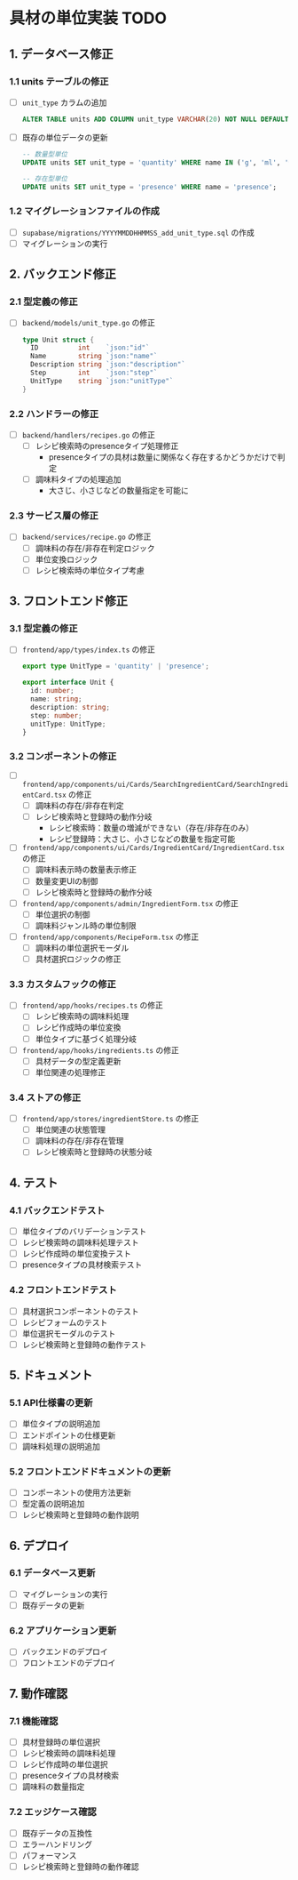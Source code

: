 # 具材の単位実装 TODO

## 1. データベース修正

### 1.1 units テーブルの修正
- [ ] `unit_type` カラムの追加
  ```sql
  ALTER TABLE units ADD COLUMN unit_type VARCHAR(20) NOT NULL DEFAULT 'quantity';
  ```
- [ ] 既存の単位データの更新
  ```sql
  -- 数量型単位
  UPDATE units SET unit_type = 'quantity' WHERE name IN ('g', 'ml', '個', '本', '枚', '房', '株', '袋', '缶', '匹', '尾', 'パック', '切れ');
  
  -- 存在型単位
  UPDATE units SET unit_type = 'presence' WHERE name = 'presence';
  ```

### 1.2 マイグレーションファイルの作成
- [ ] `supabase/migrations/YYYYMMDDHHMMSS_add_unit_type.sql` の作成
- [ ] マイグレーションの実行

## 2. バックエンド修正

### 2.1 型定義の修正
- [ ] `backend/models/unit_type.go` の修正
  ```go
  type Unit struct {
    ID          int    `json:"id"`
    Name        string `json:"name"`
    Description string `json:"description"`
    Step        int    `json:"step"`
    UnitType    string `json:"unitType"`
  }
  ```

### 2.2 ハンドラーの修正
- [ ] `backend/handlers/recipes.go` の修正
  - [ ] レシピ検索時のpresenceタイプ処理修正
    - presenceタイプの具材は数量に関係なく存在するかどうかだけで判定
  - [ ] 調味料タイプの処理追加
    - 大さじ、小さじなどの数量指定を可能に

### 2.3 サービス層の修正
- [ ] `backend/services/recipe.go` の修正
  - [ ] 調味料の存在/非存在判定ロジック
  - [ ] 単位変換ロジック
  - [ ] レシピ検索時の単位タイプ考慮

## 3. フロントエンド修正

### 3.1 型定義の修正
- [ ] `frontend/app/types/index.ts` の修正
  ```typescript
  export type UnitType = 'quantity' | 'presence';
  
  export interface Unit {
    id: number;
    name: string;
    description: string;
    step: number;
    unitType: UnitType;
  }
  ```

### 3.2 コンポーネントの修正
- [ ] `frontend/app/components/ui/Cards/SearchIngredientCard/SearchIngredientCard.tsx` の修正
  - [ ] 調味料の存在/非存在判定
  - [ ] レシピ検索時と登録時の動作分岐
    - レシピ検索時：数量の増減ができない（存在/非存在のみ）
    - レシピ登録時：大さじ、小さじなどの数量を指定可能

- [ ] `frontend/app/components/ui/Cards/IngredientCard/IngredientCard.tsx` の修正
  - [ ] 調味料表示時の数量表示修正
  - [ ] 数量変更UIの制御
  - [ ] レシピ検索時と登録時の動作分岐

- [ ] `frontend/app/components/admin/IngredientForm.tsx` の修正
  - [ ] 単位選択の制御
  - [ ] 調味料ジャンル時の単位制限

- [ ] `frontend/app/components/RecipeForm.tsx` の修正
  - [ ] 調味料の単位選択モーダル
  - [ ] 具材選択ロジックの修正

### 3.3 カスタムフックの修正
- [ ] `frontend/app/hooks/recipes.ts` の修正
  - [ ] レシピ検索時の調味料処理
  - [ ] レシピ作成時の単位変換
  - [ ] 単位タイプに基づく処理分岐

- [ ] `frontend/app/hooks/ingredients.ts` の修正
  - [ ] 具材データの型定義更新
  - [ ] 単位関連の処理修正

### 3.4 ストアの修正
- [ ] `frontend/app/stores/ingredientStore.ts` の修正
  - [ ] 単位関連の状態管理
  - [ ] 調味料の存在/非存在管理
  - [ ] レシピ検索時と登録時の状態分岐

## 4. テスト

### 4.1 バックエンドテスト
- [ ] 単位タイプのバリデーションテスト
- [ ] レシピ検索時の調味料処理テスト
- [ ] レシピ作成時の単位変換テスト
- [ ] presenceタイプの具材検索テスト

### 4.2 フロントエンドテスト
- [ ] 具材選択コンポーネントのテスト
- [ ] レシピフォームのテスト
- [ ] 単位選択モーダルのテスト
- [ ] レシピ検索時と登録時の動作テスト

## 5. ドキュメント

### 5.1 API仕様書の更新
- [ ] 単位タイプの説明追加
- [ ] エンドポイントの仕様更新
- [ ] 調味料処理の説明追加

### 5.2 フロントエンドドキュメントの更新
- [ ] コンポーネントの使用方法更新
- [ ] 型定義の説明追加
- [ ] レシピ検索時と登録時の動作説明

## 6. デプロイ

### 6.1 データベース更新
- [ ] マイグレーションの実行
- [ ] 既存データの更新

### 6.2 アプリケーション更新
- [ ] バックエンドのデプロイ
- [ ] フロントエンドのデプロイ

## 7. 動作確認

### 7.1 機能確認
- [ ] 具材登録時の単位選択
- [ ] レシピ検索時の調味料処理
- [ ] レシピ作成時の単位選択
- [ ] presenceタイプの具材検索
- [ ] 調味料の数量指定

### 7.2 エッジケース確認
- [ ] 既存データの互換性
- [ ] エラーハンドリング
- [ ] パフォーマンス
- [ ] レシピ検索時と登録時の動作確認 